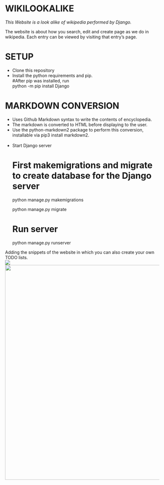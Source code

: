 # WIKILOOKALIKE
 
*This Website is a look alike of wikipedia performed by Django.*

The website is about how you search, edit and create page as we do in wikipedia. Each entry can be viewed by visiting that entry’s page.<br>

# SETUP 
 <ul>
 <li> Clone this repository </li>
 <li> Install the python requirements and pip. <br>
 #After pip was installed, run <br>
python -m pip install Django
 </li>
 </ul>
 
# MARKDOWN CONVERSION
<ul>
 <li>Uses Github Markdown syntax to write the contents of encyclopedia.</li>
 <li>The markdown is converted to HTML before displaying to the user. </li>
 <li>Use the python-markdown2 package to perform this conversion, installable via pip3 install markdown2.</li>
 <br>
 
 <li>Start Django server

# First makemigrations and migrate to create database for the Django server
python manage.py makemigrations

python manage.py migrate

# Run server
python manage.py runserver
</li>

 </ul>

Adding the snippets of the website in which you can also create your own TODO lists.<br>
<img src="https://user-images.githubusercontent.com/70652342/104919228-ea530d80-59bb-11eb-9ffa-98a1066a8e54.jpg">
<img src="https://user-images.githubusercontent.com/70652342/104919568-79f8bc00-59bc-11eb-84e7-9c10bbae76cb.jpg" width="700" height="700">
